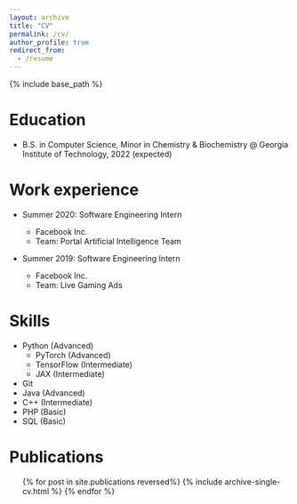 ```yaml
---
layout: archive
title: "CV"
permalink: /cv/
author_profile: true
redirect_from:
  - /resume
---
```


{% include base_path %}

Education
======
* B.S. in Computer Science, Minor in Chemistry & Biochemistry @ Georgia Institute of Technology, 2022 (expected)

Work experience
======
* Summer 2020: Software Engineering Intern
  * Facebook Inc.
  * Team: Portal Artificial Intelligence Team

* Summer 2019: Software Engineering Intern
  * Facebook Inc.
  * Team: Live Gaming Ads
  
Skills
======
* Python (Advanced)
  * PyTorch (Advanced)
  * TensorFlow (Intermediate)
  * JAX (Intermediate)
* Git 
* Java (Advanced)
* C++ (Intermediate)
* PHP (Basic)
* SQL (Basic)

Publications
======
  <ul>{% for post in site.publications reversed%}
    {% include archive-single-cv.html %}
  {% endfor %}</ul>

<!-- Talks
======
  <ul>{% for post in site.talks %}
    {% include archive-single-talk-cv.html %}
  {% endfor %}</ul>
  
Teaching
======
  <ul>{% for post in site.teaching %}
    {% include archive-single-cv.html %}
  {% endfor %}</ul> -->
<!--   
Service and leadership
======
* Currently signed in to 43 different slack teams -->
